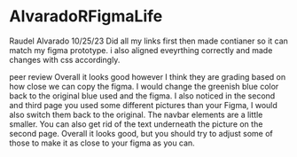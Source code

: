 # AlvaradoRFigmaLife
Raudel Alvarado
10/25/23
Did all my links first then made contianer so it can match my figma prototype. i also aligned eveyrthing correctly and made changes with css accordingly. 


peer review
Overall it looks good however I think they are grading based on how close we can copy the figma. I would change the greenish blue color back to the original blue used and the figma. I also noticed in the second  and third page you used some different pictures than your Figma, I would also switch them back to the original. The navbar elements are a little smaller. You can also get rid of the text underneath the picture on the second page. Overall it looks good, but you should try to adjust some of those to make it as close to your figma as you can.